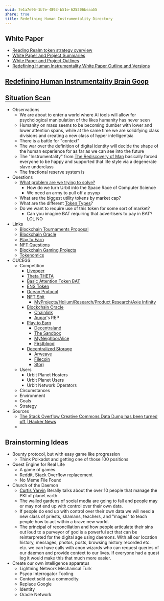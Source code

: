 ```yaml
---
uuid: 7e1a7e96-1b7e-4893-b51e-625206beaa55
share: true
title: Redefining Human Instrumentality Directory
---
```

## White Paper

* [Reading Realm token strategy overview](/undefined)
* [White Paper and Project Summaries](/4edd1389-1223-4dfa-b004-7fd601c714ad)
* [White Paper and Project Outlines](/3ebc2356-8b1a-42a2-8136-9e693039c00f)
* [Redefining Human Instrumentality White Paper Outline and Versions](/d529d7cc-2073-4451-a7c9-c0125b6f17f9)


## [Redefining Human Instrumentality Brain Goop](/undefined)

## [Situation Scan](/undefined)

* Observations
	* We are about to enter a world where AI tools will allow for psychological manipulation of the likes humanity has never seen
	* Humanity on mass seems to be becoming dumber with lower and lower attention spans, while at the same time we are solidifying class divisions and creating a new class of hyper intelligentsia
	* There is a battle for "context"
	* The war over the definition of digital identity will decide the shape of the human experience for as far as we can see into the future
	* The "Instrumentality" from [The Rediscovery of Man](/a1e22b45-2551-43af-aa2d-5f4dc4c788c8) basically forced everyone to be happy and supported that life style via a degenerate slave underclass
	* The fractional reserve system is
* Questions
	* [What problem are we trying to solve?](/undefined)
		* How do we turn Urbit into the Space Race of Computer Science
		* We need an army to pull off a psyop
	* What are the biggest utility tokens by market cap?
	* What are the different [Token Types](/undefined)?
	* Do we want to require use of this token for some sort of market?
		* Can you imagine BAT requiring that advertisers to pay in BAT? LOL NO
* Links
	* [Blockchain Tournaments Proposal](/undefined)
	* [Blockchain Oracle](/undefined)
	* [Play to Earn](/undefined)
	* [NFT Questions](/undefined)
	* [Blockchain Gaming Projects](/undefined)
	* [Tokenomics](/undefined)
* CUCEGS
	* Competition
		* [Livepeer](/undefined)
		* [Theta THETA](/undefined)
		* [Basic Attention Token  BAT](/undefined)
		* [ENS Token](/undefined)
		* [Ocean Protocol](/undefined)
		* [NFT Shit](/undefined)
			* [MyProjects/Holium/Research/Product Research/Axie Infinity](/undefined)
		* [Blockchain Oracle](/undefined)
			* [Chainlink](/undefined)
			* [Augar](/undefined)'s REP
		* [Play to Earn](/undefined)
			* [Decentraland](/3079829e-6163-4297-9701-ba03086bde7d)
			* [The Sandbox](/undefined)
			* [MyNeighborAlice](/undefined)
			* [Firstblood](/undefined)
		* [Decentralized Storage](/4eeba131-6a6e-4d85-9acc-38cf68f7c9d7)
			* [Arweave](/undefined)
			* [Filecoin](/undefined)
			* [Storj](/undefined)
	* Users
		* Urbit Planet Hosters
		* Urbit Planet Users
		* Urbit Network Operators
	* Circumstances
	* Environment
	* Goals
	* Strategy
* Sources
	* [The Stack Overflow Creative Commons Data Dump has been turned off | Hacker News](https://news.ycombinator.com/item?id=36257523)
	* 


## Brainstorming Ideas

* Bounty protocol, but with easy game like progression
	* Think Polkadot and getting one of those 100 positions
* Quest Engine for Real Life
	* A game of games
	* Reddit, Stack Overflow replacement
	* No Meme File Found
* Church of the Daemon
	* [Curtis Yarvin](/undefined) literally talks about the over 10 people that manage the PKI of planet earth
	* The walled gardens of social media are going to fall and people may or may not end up with control over their own data.
	* If people do end up with control over their own data we will need a new class of priests, shamans, teachers, and "mages" to teach people how to act within a brave new world.
	* The principal of reconciliation and how people articulate their sins out loud to a purveyor of god is a powerful act that can be reinterpreted for the digital age using daemons. With all our location history, messages, photos, posts, browsing history recorded etc. etc. we can have calls with anon wizards who can request queries of our daemon and provide context to our lives. If everyone had a quest log it would make this that much more easier.
* Create our own intelligence apparatus
	* Lightning Network Mechanical Turk
	* Psyop Interrogator Tooling
	* Context sold as a commodity
	* Replace Google
	* Identity
	* Oracle Network